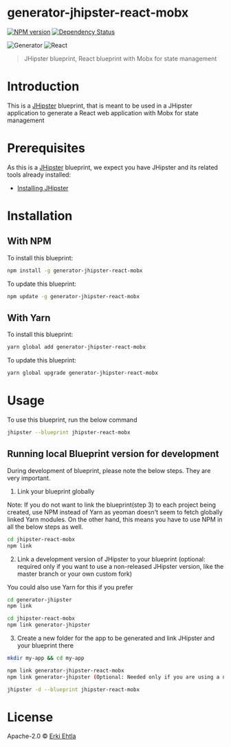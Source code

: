 # generator-jhipster-react-mobx

[![NPM version][npm-image]][npm-url] [![Dependency Status][daviddm-image]][daviddm-url]

![Generator](https://github.com/erkieh/generator-jhipster-react-mobx/workflows/Generator/badge.svg) ![React](https://github.com/erkieh/generator-jhipster-react-mobx/workflows/React/badge.svg)
> JHipster blueprint, React blueprint with Mobx for state management

# Introduction

This is a [JHipster](https://www.jhipster.tech/) blueprint, that is meant to be used in a JHipster application to generate a React web application with Mobx for state management

# Prerequisites

As this is a [JHipster](https://www.jhipster.tech/) blueprint, we expect you have JHipster and its related tools already installed:

-   [Installing JHipster](https://www.jhipster.tech/installation/)

# Installation

## With NPM

To install this blueprint:

```bash
npm install -g generator-jhipster-react-mobx
```

To update this blueprint:

```bash
npm update -g generator-jhipster-react-mobx
```

## With Yarn

To install this blueprint:

```bash
yarn global add generator-jhipster-react-mobx
```

To update this blueprint:

```bash
yarn global upgrade generator-jhipster-react-mobx
```

# Usage

To use this blueprint, run the below command

```bash
jhipster --blueprint jhipster-react-mobx
```

## Running local Blueprint version for development

During development of blueprint, please note the below steps. They are very important.

1. Link your blueprint globally

Note: If you do not want to link the blueprint(step 3) to each project being created, use NPM instead of Yarn as yeoman doesn't seem to fetch globally linked Yarn modules. On the other hand, this means you have to use NPM in all the below steps as well.

```bash
cd jhipster-react-mobx
npm link
```

2. Link a development version of JHipster to your blueprint (optional: required only if you want to use a non-released JHipster version, like the master branch or your own custom fork)

You could also use Yarn for this if you prefer

```bash
cd generator-jhipster
npm link

cd jhipster-react-mobx
npm link generator-jhipster
```

3. Create a new folder for the app to be generated and link JHipster and your blueprint there

```bash
mkdir my-app && cd my-app

npm link generator-jhipster-react-mobx
npm link generator-jhipster (Optional: Needed only if you are using a non-released JHipster version)

jhipster -d --blueprint jhipster-react-mobx

```

# License

Apache-2.0 © [Erki Ehtla]()

[npm-image]: https://img.shields.io/npm/v/generator-jhipster-react-mobx.svg
[npm-url]: https://npmjs.org/package/generator-jhipster-react-mobx
[travis-image]: https://travis-ci.org/erkieh/generator-jhipster-react-mobx.svg?branch=master
[travis-url]: https://travis-ci.org/erkieh/generator-jhipster-react-mobx
[daviddm-image]: https://david-dm.org/erkieh/generator-jhipster-react-mobx.svg?theme=shields.io
[daviddm-url]: https://david-dm.org/erkieh/generator-jhipster-react-mobx
